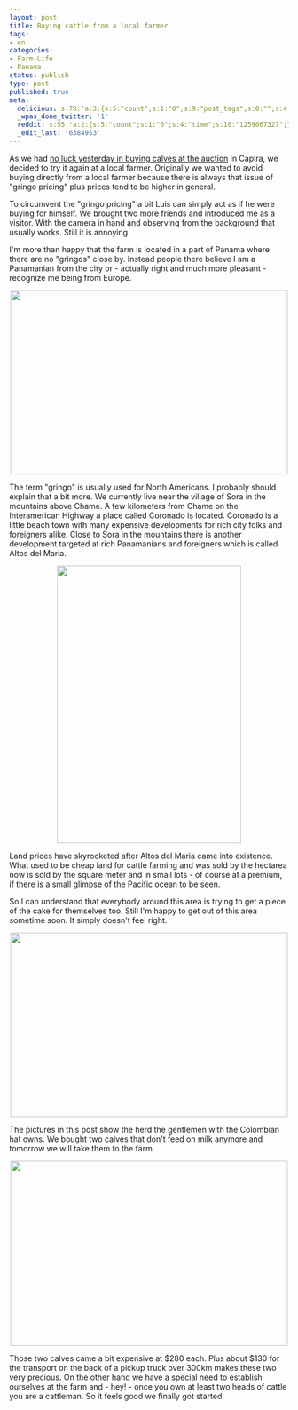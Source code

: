 ```yaml
---
layout: post
title: Buying cattle from a local farmer
tags:
- en
categories:
- Farm-Life
- Panama
status: publish
type: post
published: true
meta:
  delicious: s:78:"a:3:{s:5:"count";s:1:"0";s:9:"post_tags";s:0:"";s:4:"time";s:10:"1259067325";}";
  _wpas_done_twitter: '1'
  reddit: s:55:"a:2:{s:5:"count";s:1:"0";s:4:"time";s:10:"1259067327";}";
  _edit_last: '6384953'
---
```

As we had <a href="/2009/11/11/no-luck-today-with-the-cattle-purchase.html">no luck yesterday in buying calves at the auction</a> in Capira, we decided to try it again at a local farmer. Originally we wanted to avoid buying directly from a local farmer because there is always that issue of "gringo pricing" plus prices tend to be higher in general.

To circumvent the "gringo pricing" a bit Luis can simply act as if he were buying for himself. We brought two more friends and introduced me as a visitor. With the camera in hand and observing from the background that usually works. Still it is annoying.

I'm more than happy that the farm is located in a part of Panama where there are no "gringos" close by. Instead people there believe I am a Panamanian from the city or - actually right and much more pleasant - recognize me being from Europe.

<a href="http://www.flickr.com/photos/34665899@N00/4101975924" title="View '' on Flickr.com"><div style="text-align:center;"><img src="http://farm3.static.flickr.com/2486/4101975924_a35ce76a97.jpg" alt="" border="0" width="500" height="332" /></div></a>

The term "gringo" is usually used for North Americans. I probably should explain that a bit more. We currently live near the village of Sora in the mountains above Chame. A few kilometers from Chame on the Interamerican Highway a place called Coronado is located. Coronado is a little beach town with many expensive developments for rich city folks and foreigners alike. Close to Sora in the mountains there is another development targeted at rich Panamanians and foreigners which is called Altos del Maria.

<a href="http://www.flickr.com/photos/34665899@N00/4101976904" title="View '' on Flickr.com"><div style="text-align:center;"><img src="http://farm3.static.flickr.com/2580/4101976904_2558ca9f61.jpg" alt="" border="0" width="332" height="500" /></div></a>

Land prices have skyrocketed after Altos del Maria came into existence. What used to be cheap land for cattle farming and was sold by the hectarea now is sold by the square meter and in small lots - of course at a premium, if there is a small glimpse of the Pacific ocean to be seen.

So I can understand that everybody around this area is trying to get a piece of the cake for themselves too. Still I'm happy to get out of this area sometime soon. It simply doesn't feel right.

<a href="http://www.flickr.com/photos/34665899@N00/4101222725" title="View '' on Flickr.com"><div style="text-align:center;"><img src="http://farm3.static.flickr.com/2649/4101222725_559e8da4b1.jpg" alt="" border="0" width="500" height="332" /></div></a>

The pictures in this post show the herd the gentlemen with the Colombian hat owns. We bought two calves that don't feed on milk anymore and tomorrow we will take them to the farm.

<a href="http://www.flickr.com/photos/34665899@N00/4101978720" title="View '' on Flickr.com"><div style="text-align:center;"><img src="http://farm3.static.flickr.com/2747/4101978720_7f04fee043.jpg" alt="" border="0" width="500" height="333" /></div></a>

Those two calves came a bit expensive at $280 each. Plus about $130 for the transport on the back of a pickup truck over 300km makes these two very precious. On the other hand we have a special need to establish ourselves at the farm and - hey! - once you own at least two heads of cattle you are a cattleman. So it feels good we finally got started.
